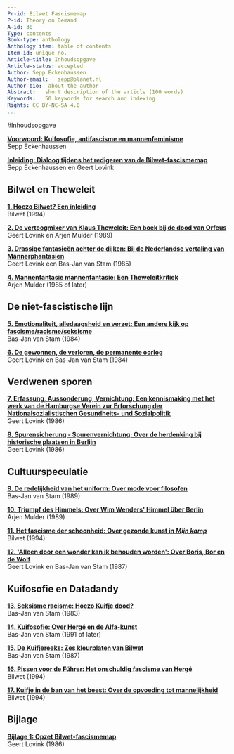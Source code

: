 ```yaml
---
Pr-id: Bilwet Fascismemap
P-id: Theory on Demand
A-id: 30
Type: contents
Book-type: anthology
Anthology item: table of contents
Item-id: unique no.
Article-title: Inhoudsopgave
Article-status: accepted
Author: Sepp Eckenhaussen
Author-email:   sepp@planet.nl
Author-bio:  about the author
Abstract:   short description of the article (100 words)
Keywords:   50 keywords for search and indexing
Rights: CC BY-NC-SA 4.0
...
```


#Inhoudsopgave

<a href="ch003.xhtml"> **Voorwoord: Kuifosofie, antifascisme en mannenfeminisme** </a>    <br />
Sepp Eckenhaussen

<a href="ch004.xhtml"> **Inleiding: Dialoog tijdens het redigeren van de Bilwet-fascismemap** </a>    <br />
Sepp Eckenhaussen en Geert Lovink


## Bilwet en Theweleit

<a href="ch005.xhtml"> **1. Hoezo Bilwet? Een inleiding** </a>    <br />
Bilwet (1994)

<a href="ch006.xhtml"> **2. De vertoogmixer van Klaus Theweleit: Een boek bij de dood van Orfeus** </a>    <br />
Geert Lovink en Arjen Mulder (1989)

<a href="ch007"> **3. Drassige fantasieën achter de dijken: Bij de Nederlandse vertaling van Männerphantasien** </a>    <br />
Geert Lovink een Bas-Jan van Stam (1985)

<a href="ch008.xhtml"> **4. Mannenfantasie mannenfantasie: Een Theweleitkritiek** </a>    <br />
Arjen Mulder (1985 of later)


## De niet-fascistische lijn

<a href="ch009.xhtml"> **5. Emotionaliteit, alledaagsheid en verzet: Een andere kijk op fascisme/racisme/seksisme** </a>    <br />
Bas-Jan van Stam (1984)

<a href="ch010.xhtml"> **6. De gewonnen, de verloren, de permanente oorlog** </a>    <br />
Geert Lovink en Bas-Jan van Stam (1984)


## Verdwenen sporen

<a href="ch011.xhtml"> **7. Erfassung, Aussonderung, Vernichtung: Een kennismaking met het werk van de Hamburgse Verein zur Erforschung der Nationalsozialistischen Gesundheits- und Sozialpolitik** </a>    <br />
Geert Lovink (1986)

<a href="ch012.xhtml"> **8. Spurensicherung - Spurenvernichtung: Over de herdenking bij historische plaatsen in Berlijn** </a>    <br />
Geert Lovink (1986)


## Cultuurspeculatie

<a href="ch013.xhtml"> **9. De redelijkheid van het uniform: Over mode voor filosofen** </a>    <br />
Bas-Jan van Stam (1989)

<a href="ch014.xhtml"> **10. Triumpf des Himmels: Over Wim Wenders' Himmel über Berlin** </a>    <br />
Arjen Mulder (1989)

<a href="ch015.xhtml"> **11. Het fascisme der schoonheid: Over gezonde kunst in *Mijn kamp*** </a>    <br />
Bilwet (1994)

<a href="ch016.xhtml"> **12. 'Alleen door een wonder kan ik behouden worden': Over Boris, Bor en de Wolf** </a>    <br />
Geert Lovink en Bas-Jan van Stam (1987)


## Kuifosofie en Datadandy

<a href="ch017.xhtml"> **13. Seksisme racisme: Hoezo Kuifje dood?** </a>    <br />
Bas-Jan van Stam (1983)

<a href="ch018.xhtml"> **14. Kuifosofie: Over Hergé en de Alfa-kunst** </a>    <br />
Bas-Jan van Stam (1991 of later)

<a href="ch019.xhtml"> **15. De Kuifjereeks: Zes kleurplaten van Bilwet** </a>    <br />
Bas-Jan van Stam (1987)

<a href="ch020.xhtml"> **16. Pissen voor de Führer: Het onschuldig fascisme van Hergé** </a>    <br />
Bilwet (1994)

<a href="ch021.xhtml"> **17. Kuifje in de ban van het beest: Over de opvoeding tot mannelijkheid** </a>    <br />
Bilwet (1994)


## Bijlage

<a href="ch022.xhtml"> **Bijlage 1: Opzet Bilwet-fascismemap** </a>    <br />
Geert Lovink (1986)

